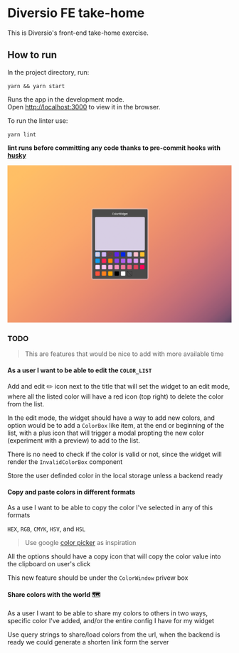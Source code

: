 # Diversio FE take-home

This is Diversio's front-end take-home exercise.

## How to run

In the project directory, run:

```
yarn && yarn start
```

Runs the app in the development mode.\
Open [http://localhost:3000](http://localhost:3000) to view it in the browser.

To run the linter use:

```
yarn lint
```

**lint runs before committing any code thanks to pre-commit hooks with [husky](https://typicode.github.io/husky/#/)**

![demo](./public/assets/demo.png)

### TODO

> This are features that would be nice to add with more available time

#### As a user I want to be able to edit the `COLOR_LIST`

Add and edit ✏️ icon next to the title that will set the widget to an edit mode,
where all the listed color will have a red icon (top right) to delete the color from the list.

In the edit mode, the widget should have a way to add new colors, and option would be to add a
`ColorBox` like item, at the end or beginning of the list, with a plus icon that will trigger
a modal propting the new color (experiment with a preview) to add to the list.

There is no need to check if the color is valid or not, since the widget will render the `InvalidColorBox`
component

Store the user definded color in the local storage unless a backend ready

#### Copy and paste colors in different formats

As a use I want to be able to copy the color I've selected in any of this formats

`HEX`, `RGB`, `CMYK`, `HSV`, and `HSL`

> Use google [color picker](https://g.co/kgs/F5DTZp) as inspiration

All the options should have a copy icon that will copy the color value into the clipboard on user's click

This new feature should be under the `ColorWindow` privew box


#### Share colors with the world 🗺️

As a user I want to be able to share my colors to others in two ways, specific color I've 
added, and/or the entire config I have for my widget

Use query strings to share/load colors from the url, when the backend is ready we could 
generate a shorten link form the server
